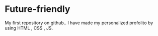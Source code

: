 # Future-friendly
My first repository on github..
I have made my personalized profolito by using HTML , CSS , JS.
